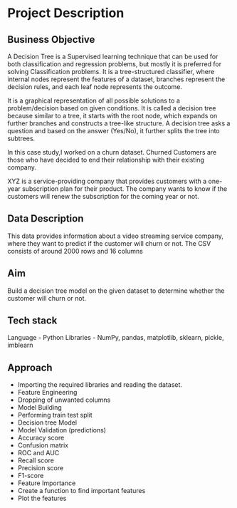 # Project Description
 

## Business Objective

A Decision Tree is a Supervised learning technique that can be used for both classification and regression problems, but mostly it is preferred for solving Classification problems. It is a tree-structured classifier, where internal nodes represent the features of a dataset, branches represent the decision rules, and each leaf node represents the outcome.

It is a graphical representation of all possible solutions to a problem/decision based on given conditions. It is called a decision tree because similar to a tree, it starts with the root node, which expands on further branches and constructs a tree-like structure. A decision tree asks a question and based on the answer (Yes/No), it further splits the tree into subtrees.

In this case study,I worked on a churn dataset. Churned Customers are those who have decided to end their relationship with their existing company.

XYZ is a service-providing company that provides customers with a one-year subscription plan for their product. The company wants to know if the customers will renew the subscription for the coming year or not.


 

## Data Description 

This data provides information about a video streaming service company, where they want to predict if the customer will churn or not. The CSV consists of around 2000 rows and 16 columns

 

## Aim

Build a decision tree model on the given dataset to determine whether the customer will churn or not.

 

## Tech stack

Language - Python
Libraries - NumPy, pandas, matplotlib, sklearn, pickle, imblearn
 

## Approach

* Importing the required libraries and reading the dataset.
* Feature Engineering
* Dropping of unwanted columns
* Model Building
* Performing train test split
* Decision tree Model
* Model Validation (predictions)
* Accuracy score
* Confusion matrix
* ROC and AUC
* Recall score
* Precision score
* F1-score
* Feature Importance
* Create a function to find important features
* Plot the features
 


